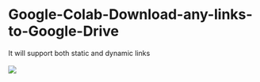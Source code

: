 # Google-Colab-Download-any-links-to-Google-Drive
It will support both static and dynamic links
<br><br>
![](http://i.imgur.com/OUkLi.gif)
